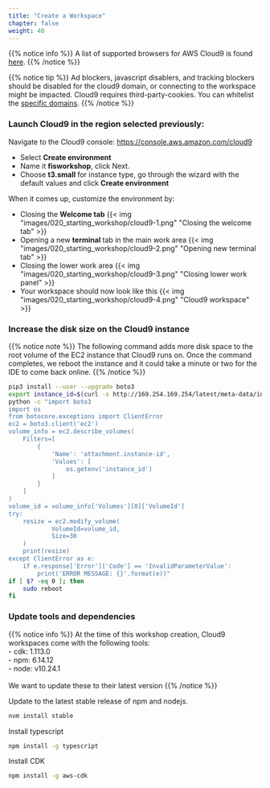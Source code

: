```yaml
---
title: "Create a Workspace"
chapter: false
weight: 40
---
```


{{% notice info %}}
A list of supported browsers for AWS Cloud9 is found [here]( https://docs.aws.amazon.com/cloud9/latest/user-guide/browsers.html).
{{% /notice %}}

{{% notice tip %}}
Ad blockers, javascript disablers, and tracking blockers should be disabled for
the cloud9 domain, or connecting to the workspace might be impacted.
Cloud9 requires third-party-cookies. You can whitelist the [specific domains]( https://docs.aws.amazon.com/cloud9/latest/user-guide/troubleshooting.html#troubleshooting-env-loading).
{{% /notice %}}

### Launch Cloud9 in the region selected previously:

Navigate to the Cloud9 console: https://console.aws.amazon.com/cloud9

- Select **Create environment**
- Name it **fisworkshop**, click Next.
- Choose **t3.small** for instance type, go through the wizard with the default values and click **Create environment**

When it comes up, customize the environment by:

- Closing the **Welcome tab**
{{< img "images/020_starting_workshop/cloud9-1.png" "Closing the welcome tab" >}}
- Opening a new **terminal** tab in the main work area
{{< img "images/020_starting_workshop/cloud9-2.png" "Opening new terminal tab" >}}
- Closing the lower work area
{{< img "images/020_starting_workshop/cloud9-3.png" "Closing lower work panel" >}}
- Your workspace should now look like this
{{< img "images/020_starting_workshop/cloud9-4.png" "Cloud9 workspace" >}}

### Increase the disk size on the Cloud9 instance

{{% notice note %}}
The following command adds more disk space to the root volume of the EC2 instance that Cloud9 runs on. Once the command completes, we reboot the instance and it could take a minute or two for the IDE to come back online.
{{% /notice %}}

```bash
pip3 install --user --upgrade boto3
export instance_id=$(curl -s http://169.254.169.254/latest/meta-data/instance-id)
python -c "import boto3
import os
from botocore.exceptions import ClientError 
ec2 = boto3.client('ec2')
volume_info = ec2.describe_volumes(
    Filters=[
        {
            'Name': 'attachment.instance-id',
            'Values': [
                os.getenv('instance_id')
            ]
        }
    ]
)
volume_id = volume_info['Volumes'][0]['VolumeId']
try:
    resize = ec2.modify_volume(    
            VolumeId=volume_id,    
            Size=30
    )
    print(resize)
except ClientError as e:
    if e.response['Error']['Code'] == 'InvalidParameterValue':
        print('ERROR MESSAGE: {}'.format(e))"
if [ $? -eq 0 ]; then
    sudo reboot
fi

```

### Update tools and dependencies

{{% notice info %}}
At the time of this workshop creation, Cloud9 workspaces come with the following tools:<br />- cdk: 1.113.0<br />- npm: 6.14.12<br />- node: v10.24.1<br /><br />We want to update these to their latest version
{{% /notice %}}

Update to the latest stable release of npm and nodejs.
```bash
nvm install stable 
```

Install typescript
```bash
npm install -g typescript
```

Install CDK
```bash
npm install -g aws-cdk
```